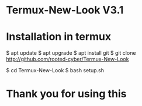 # Termux-New-Look V3.1
# Installation in termux
 $ apt update
 $ apt upgrade
 $ apt install git
 $ git clone http://github.com/rooted-cyber/Termux-New-Look</p>
 $ cd Termux-New-Look
 $ bash setup.sh

# Thank you for using this
